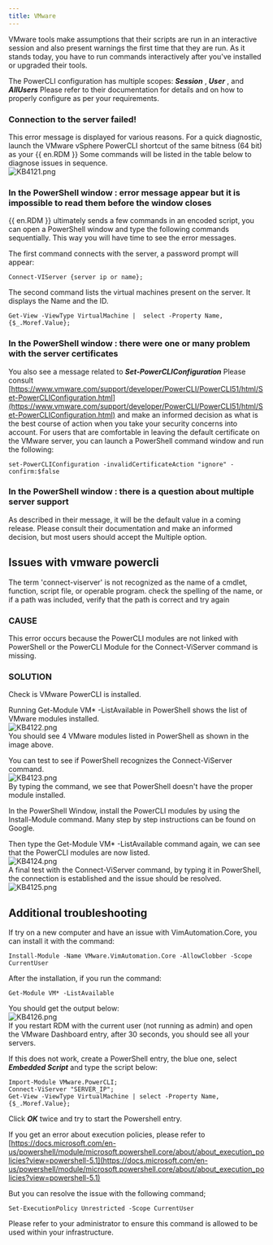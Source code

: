 ```yaml
---
title: VMware
---
```

VMware tools make assumptions that their scripts are run in an interactive session and also present warnings the first time that they are run. As it stands today, you have to run commands interactively after you've installed or upgraded their tools.  

The PowerCLI configuration has multiple scopes: ***Session*** , ***User*** , and ***AllUsers*** Please refer to their documentation for details and on how to properly configure as per your requirements.
### Connection to the server failed!
This error message is displayed for various reasons. For a quick diagnostic, launch the VMware vSphere PowerCLI shortcut of the same bitness (64 bit) as your {{ en.RDM }} Some commands will be listed in the table below to diagnose issues in sequence.  
![KB4121.png](/img/en/kb/KB4121.png)
### In the PowerShell window : error message appear but it is impossible to read them before the window closes
{{ en.RDM }} ultimately sends a few commands in an encoded script, you can open a PowerShell window and type the following commands sequentially. This way you will have time to see the error messages.  

The first command connects with the server, a password prompt will appear:  

    Connect-VIServer {server ip or name};  

The second command lists the virtual machines present on the server. It displays the Name and the ID.  

    Get-View -ViewType VirtualMachine |  select -Property Name, {$_.Moref.Value};
### In the PowerShell window : there were one or many problem with the server certificates
You also see a message related to ***Set-PowerCLIConfiguration*** Please consult [https://www.vmware.com/support/developer/PowerCLI/PowerCLI51/html/Set-PowerCLIConfiguration.html](https://www.vmware.com/support/developer/PowerCLI/PowerCLI51/html/Set-PowerCLIConfiguration.html) and make an informed decision as what is the best course of action when you take your security concerns into account. For users that are comfortable in leaving the default certificate on the VMware server, you can launch a PowerShell command window and run the following:  

    set-PowerCLIConfiguration -invalidCertificateAction "ignore" -confirm:$false
### In the PowerShell window : there is a question about multiple server support
As described in their message, it will be the default value in a coming release. Please consult their documentation and make an informed decision, but most users should accept the Multiple option.
## Issues with vmware powercli
The term 'connect-viserver' is not recognized as the name of a cmdlet, function, script file, or operable program. check the spelling of the name, or if a path was included, verify that the path is correct and try again
### CAUSE
This error occurs because the PowerCLI modules are not linked with PowerShell or the PowerCLI Module for the Connect-ViServer command is missing.
### SOLUTION
Check is VMware PowerCLI is installed.  

Running Get-Module VM* -ListAvailable in PowerShell shows the list of VMware modules installed.  
![KB4122.png](/img/en/kb/KB4122.png)  
You should see 4 VMware modules listed in PowerShell as shown in the image above.  

You can test to see if PowerShell recognizes the Connect-ViServer command.  
![KB4123.png](/img/en/kb/KB4123.png)  
By typing the command, we see that PowerShell doesn't have the proper module installed.  

In the PowerShell Window, install the PowerCLI modules by using the Install-Module command. Many step by step instructions can be found on Google.  

Then type the Get-Module VM* -ListAvailable command again, we can see that the PowerCLI modules are now listed.  
![KB4124.png](/img/en/kb/KB4124.png)  
A final test with the Connect-ViServer command, by typing it in PowerShell, the connection is established and the issue should be resolved.  
![KB4125.png](/img/en/kb/KB4125.png)  
## Additional troubleshooting
If try on a new computer and have an issue with VimAutomation.Core, you can install it with the command:  

    Install-Module -Name VMware.VimAutomation.Core -AllowClobber -Scope CurrentUser  

After the installation, if you run the command:  

    Get-Module VM* -ListAvailable  

You should get the output below:  
![KB4126.png](/img/en/kb/KB4126.png)  
If you restart RDM with the current user (not running as admin) and open the VMware Dashboard entry, after 30 seconds, you should see all your servers.  

If this does not work, create a PowerShell entry, the blue one, select ***Embedded Script*** and type the script below:  
```
Import-Module VMware.PowerCLI;  
Connect-ViServer "SERVER_IP";  
Get-View -ViewType VirtualMachine | select -Property Name, {$_.Moref.Value};  
```
Click ***OK*** twice and try to start the Powershell entry.  

If you get an error about execution policies, please refer to [https://docs.microsoft.com/en-us/powershell/module/microsoft.powershell.core/about/about_execution_policies?view=powershell-5.1](https://docs.microsoft.com/en-us/powershell/module/microsoft.powershell.core/about/about_execution_policies?view=powershell-5.1)  

But you can resolve the issue with the following command;  

    Set-ExecutionPolicy Unrestricted -Scope CurrentUser  

Please refer to your administrator to ensure this command is allowed to be used within your infrastructure.
